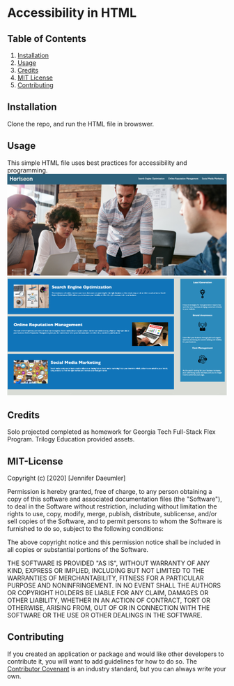 # Accessibility in HTML
## Table of Contents
1. [Installation](#installation)
2. [Usage](#usage)
3. [Credits](#credits)
4. [MIT License](#mit-license)
5. [Contributing](#contributing)

## Installation
Clone the repo, and run the HTML file in browswer.

## Usage
This simple HTML file uses best practices for accessibility and programming.
![Accessibility Website Photo](assets/images/readme2.png)
![Accessibility Website Photo](assets/images/readme.png)

## Credits
Solo projected completed as homework for Georgia Tech Full-Stack Flex Program.
Trilogy Education provided assets. 

## MIT-License
Copyright (c) [2020] [Jennifer Daeumler]

Permission is hereby granted, free of charge, to any person obtaining a copy
of this software and associated documentation files (the "Software"), to deal
in the Software without restriction, including without limitation the rights
to use, copy, modify, merge, publish, distribute, sublicense, and/or sell
copies of the Software, and to permit persons to whom the Software is
furnished to do so, subject to the following conditions:

The above copyright notice and this permission notice shall be included in all
copies or substantial portions of the Software.

THE SOFTWARE IS PROVIDED "AS IS", WITHOUT WARRANTY OF ANY KIND, EXPRESS OR
IMPLIED, INCLUDING BUT NOT LIMITED TO THE WARRANTIES OF MERCHANTABILITY,
FITNESS FOR A PARTICULAR PURPOSE AND NONINFRINGEMENT. IN NO EVENT SHALL THE
AUTHORS OR COPYRIGHT HOLDERS BE LIABLE FOR ANY CLAIM, DAMAGES OR OTHER
LIABILITY, WHETHER IN AN ACTION OF CONTRACT, TORT OR OTHERWISE, ARISING FROM,
OUT OF OR IN CONNECTION WITH THE SOFTWARE OR THE USE OR OTHER DEALINGS IN THE
SOFTWARE.

## Contributing

If you created an application or package and would like other developers to contribute it, you will want to add guidelines for how to do so. The [Contributor Covenant](https://www.contributor-covenant.org/) is an industry standard, but you can always write your own.
